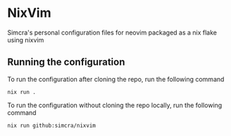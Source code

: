 # NixVim
Simcra's personal configuration files for neovim packaged as a nix flake using nixvim

## Running the configuration
To run the configuration after cloning the repo, run the following command
```
nix run .
```

To run the configuration without cloning the repo locally, run the following command
```
nix run github:simcra/nixvim
```
